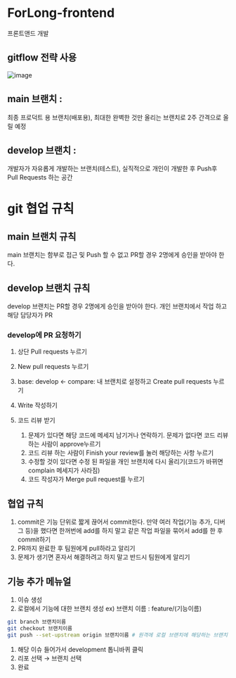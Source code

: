 # ForLong-frontend
프론트앤드 개발

## gitflow 전략 사용
![image](https://github.com/user-attachments/assets/c4013333-66a3-4870-a42c-79c993a6c703)

## main 브랜치 :

최종 프로덕트 용 브랜치(배포용), 최대한 완벽한 것만 올리는 브랜치로 2주 간격으로 올릴 예정

## develop 브랜치 :

개발자가 자유롭게 개발하는 브랜치(테스트), 실직적으로 개인이 개발한 후 Push후 Pull Requests 하는 공간

# git 협업 규칙

## main 브랜치 규칙

main 브랜치는 함부로 접근 및 Push 할 수 없고 PR할 경우 2명에게 승인을 받아야 한다.

## develop 브랜치 규칙

develop 브랜치는 PR할 경우 2명에게 승인을 받아야 한다. 개인 브랜치에서 작업 하고 해당 담당자가 PR

### develop에 PR 요청하기

1. 상단 Pull requests 누르기
2. New pull requests 누르기
3. base: develop ← compare: 내 브랜치로 설정하고 Create pull requests 누르기
4. Write 작성하기
5. 코드 리뷰 받기

    1. 문제가 있다면 해당 코드에 메세지 남기거나 연락하기. 문제가 없다면 코드 리뷰 하는 사람이 approve누르기
    2. 코드 리뷰 하는 사람이 Finish your review를 눌러 해당하는 사항 누르기
    3. 수정할 것이 있다면 수정 된 파일을 개인 브랜치에 다시 올리기(코드가 바뀌면 complain 메세지가 사라짐)
    4. 코드 작성자가 Merge pull request를 누르기

## 협업 규칙

1. commit은 기능 단위로 짧게 끊어서 commit한다. 만약 여러 작업(기능 추가, 디버그 등)을 했다면 한꺼번에 add를 하지 말고 같은 작업 파일을 묶어서 add를 한 후 commit하기
2. PR까지 완료한 후 팀원에게 pull하라고 알리기
3. 문제가 생기면 혼자서 해결하려고 하지 말고 반드시 팀원에게 알리기

## 기능 추가 메뉴얼

1. 이슈 생성
2. 로컬에서 기능에 대한 브랜치 생성 ex) 브랜치 이름 : feature/(기능이름)

```bash
git branch 브랜치이름
git checkout 브랜치이름
git push --set-upstream origin 브랜치이름 # 원격에 로컬 브랜치에 해당하는 브랜치 생성 후 연결


```

1. 해당 이슈 들어가서 development 톱니바퀴 클릭
2. 리포 선택 → 브랜치 선택
3. 완료
  
[//]: # (=======)

[//]: # (# forlong)

[//]: # ()
[//]: # (A new Flutter project.)

[//]: # ()
[//]: # (## Getting Started)

[//]: # ()
[//]: # (This project is a starting point for a Flutter application.)

[//]: # ()
[//]: # (A few resources to get you started if this is your first Flutter project:)

[//]: # ()
[//]: # (- [Lab: Write your first Flutter app]&#40;https://docs.flutter.dev/get-started/codelab&#41;)

[//]: # (- [Cookbook: Useful Flutter samples]&#40;https://docs.flutter.dev/cookbook&#41;)

[//]: # ()
[//]: # (For help getting started with Flutter development, view the)

[//]: # ([online documentation]&#40;https://docs.flutter.dev/&#41;, which offers tutorials,)

[//]: # (samples, guidance on mobile development, and a full API reference.)

[//]: # (>>>>>>> 9af50f9 &#40;예약기능 ui 개발&#41;)
